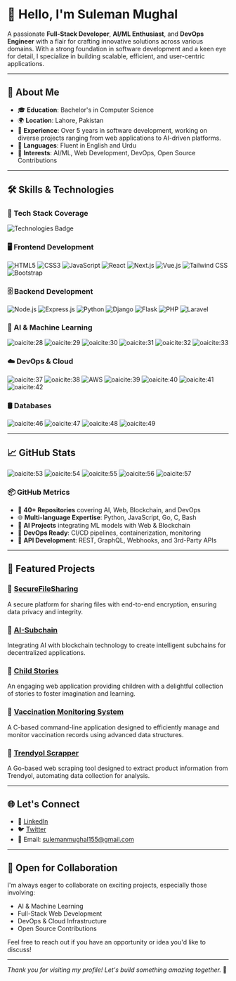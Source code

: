 # 👋 Hello, I'm Suleman Mughal

A passionate **Full-Stack Developer**, **AI/ML Enthusiast**, and **DevOps Engineer** with a flair for crafting innovative solutions across various domains. With a strong foundation in software development and a keen eye for detail, I specialize in building scalable, efficient, and user-centric applications.

---

## 🧠 About Me

* 🎓 **Education**: Bachelor's in Computer Science
* 🌍 **Location**: Lahore, Pakistan
* 💼 **Experience**: Over 5 years in software development, working on diverse projects ranging from web applications to AI-driven platforms.
* 💬 **Languages**: Fluent in English and Urdu
* 🎯 **Interests**: AI/ML, Web Development, DevOps, Open Source Contributions

---

## 🛠️ Skills & Technologies

### 🚀 Tech Stack Coverage

![Technologies Badge](https://skillicons.dev/icons?i=react,nextjs,nodejs,django,python,flask,tailwind,postgres,mongodb,aws,docker,kubernetes,graphql,redis)

### 🖥️ Frontend Development

![HTML5](https://img.shields.io/badge/HTML5-E34F26?style=for-the-badge\&logo=html5\&logoColor=white)
![CSS3](https://img.shields.io/badge/CSS3-1572B6?style=for-the-badge\&logo=css3\&logoColor=white)
![JavaScript](https://img.shields.io/badge/JavaScript-F7DF1E?style=for-the-badge\&logo=javascript\&logoColor=black)
![React](https://img.shields.io/badge/React-20232A?style=for-the-badge\&logo=react\&logoColor=61DAFB)
![Next.js](https://img.shields.io/badge/Next.js-000000?style=for-the-badge\&logo=next.js\&logoColor=white)
![Vue.js](https://img.shields.io/badge/Vue.js-35495E?style=for-the-badge\&logo=vue.js\&logoColor=4FC08D)
![Tailwind CSS](https://img.shields.io/badge/Tailwind_CSS-38B2AC?style=for-the-badge\&logo=tailwind-css\&logoColor=white)
![Bootstrap](https://img.shields.io/badge/Bootstrap-563D7C?style=for-the-badge\&logo=bootstrap\&logoColor=white)

### 🗄️ Backend Development

![Node.js](https://img.shields.io/badge/Node.js-339933?style=for-the-badge\&logo=nodedotjs\&logoColor=white)
![Express.js](https://img.shields.io/badge/Express.js-000000?style=for-the-badge\&logo=express\&logoColor=white)
![Python](https://img.shields.io/badge/Python-3776AB?style=for-the-badge\&logo=python\&logoColor=white)
![Django](https://img.shields.io/badge/Django-092E20?style=for-the-badge\&logo=django\&logoColor=white)
![Flask](https://img.shields.io/badge/Flask-000000?style=for-the-badge\&logo=flask\&logoColor=white)
![PHP](https://img.shields.io/badge/PHP-777BB4?style=for-the-badge\&logo=php\&logoColor=white)
![Laravel](https://img.shields.io/badge/Laravel-FF2D20?style=for-the-badge\&logo=laravel\&logoColor=white)

### 🧠 AI & Machine Learning

![oaicite:28](https://img.shields.io/badge/TensorFlow-FF6F00?style=for-the-badge\&logo=tensorflow\&logoColor=white)
![oaicite:29](https://img.shields.io/badge/PyTorch-EE4C2C?style=for-the-badge\&logo=pytorch\&logoColor=white)
![oaicite:30](https://img.shields.io/badge/Scikit--learn-F7931E?style=for-the-badge\&logo=scikit-learn\&logoColor=white)
![oaicite:31](https://img.shields.io/badge/Pandas-150458?style=for-the-badge\&logo=pandas\&logoColor=white)
![oaicite:32](https://img.shields.io/badge/NumPy-013243?style=for-the-badge\&logo=numpy\&logoColor=white)
![oaicite:33](https://img.shields.io/badge/OpenCV-5C3EE8?style=for-the-badge\&logo=opencv\&logoColor=white)

### ☁️ DevOps & Cloud

![oaicite:37](https://img.shields.io/badge/Docker-2496ED?style=for-the-badge\&logo=docker\&logoColor=white)
![oaicite:38](https://img.shields.io/badge/Kubernetes-326CE5?style=for-the-badge\&logo=kubernetes\&logoColor=white)
![AWS](https://img.shields.io/badge/AWS-232F3E?style=for-the-badge\&logo=amazon-aws\&logoColor=white)
![oaicite:39](https://img.shields.io/badge/Azure-0078D4?style=for-the-badge\&logo=microsoft-azure\&logoColor=white)
![oaicite:40](https://img.shields.io/badge/Google_Cloud-4285F4?style=for-the-badge\&logo=google-cloud\&logoColor=white)
![oaicite:41](https://img.shields.io/badge/Jenkins-D24939?style=for-the-badge\&logo=jenkins\&logoColor=white)
![oaicite:42](https://img.shields.io/badge/GitHub_Actions-2088FF?style=for-the-badge\&logo=github-actions\&logoColor=white)

### 🛢️ Databases

![oaicite:46](https://img.shields.io/badge/MySQL-4479A1?style=for-the-badge\&logo=mysql\&logoColor=white)
![oaicite:47](https://img.shields.io/badge/PostgreSQL-336791?style=for-the-badge\&logo=postgresql\&logoColor=white)
![oaicite:48](https://img.shields.io/badge/MongoDB-47A248?style=for-the-badge\&logo=mongodb\&logoColor=white)
![oaicite:49](https://img.shields.io/badge/Redis-DC382D?style=for-the-badge\&logo=redis\&logoColor=white)

---

## 📈 GitHub Stats

![oaicite:53](https://github-readme-stats.vercel.app/api?username=SulemanMughal\&show_icons=true\&theme=radical)
![oaicite:54](https://github-readme-stats.vercel.app/api/top-langs/?username=SulemanMughal\&layout=compact\&theme=radical)
![oaicite:55](https://streak-stats.demolab.com/?user=SulemanMughal&theme=radical&hide_border=true)
![oaicite:56](https://github-readme-activity-graph.vercel.app/graph?username=SulemanMughal&theme=github-compact)
![oaicite:57](https://github-profile-trophy.vercel.app/?username=SulemanMughal&theme=onestar&no-bg=true&no-frame=true)



### 📦 GitHub Metrics

* 🧩 **40+ Repositories** covering AI, Web, Blockchain, and DevOps
* 🌐 **Multi-language Expertise**: Python, JavaScript, Go, C, Bash
* 🧠 **AI Projects** integrating ML models with Web & Blockchain
* 🧰 **DevOps Ready**: CI/CD pipelines, containerization, monitoring
* 📡 **API Development**: REST, GraphQL, Webhooks, and 3rd-Party APIs


---

## 📂 Featured Projects

### 🔹 [SecureFileSharing](https://github.com/SulemanMughal/SecureFileSharing)

A secure platform for sharing files with end-to-end encryption, ensuring data privacy and integrity.

### 🔹 [AI-Subchain](https://github.com/FalconXoft/AI-Subchain)

Integrating AI with blockchain technology to create intelligent subchains for decentralized applications.

### 🔹 [Child Stories](https://github.com/SulemanMughal/child-stories)

An engaging web application providing children with a delightful collection of stories to foster imagination and learning.

### 🔹 [Vaccination Monitoring System](https://github.com/SulemanMughal/vaccination_monitoring)

A C-based command-line application designed to efficiently manage and monitor vaccination records using advanced data structures.

### 🔹 [Trendyol Scrapper](https://github.com/SulemanMughal/trendyol-scrapper)

A Go-based web scraping tool designed to extract product information from Trendyol, automating data collection for analysis.

---

## 🌐 Let's Connect

* 💼 [LinkedIn](https://www.linkedin.com/in/suleman-shahid/)
* 🐦 [Twitter](https://twitter.com/sulemanmughal39)
* 📧 Email: [sulemanmughal155@gmail.com](mailto:sulemanmughal155@gmail.com)

---

## 🤝 Open for Collaboration

I'm always eager to collaborate on exciting projects, especially those involving:

* AI & Machine Learning
* Full-Stack Web Development
* DevOps & Cloud Infrastructure
* Open Source Contributions

Feel free to reach out if you have an opportunity or idea you'd like to discuss!

---

*Thank you for visiting my profile! Let's build something amazing together.* 🚀


